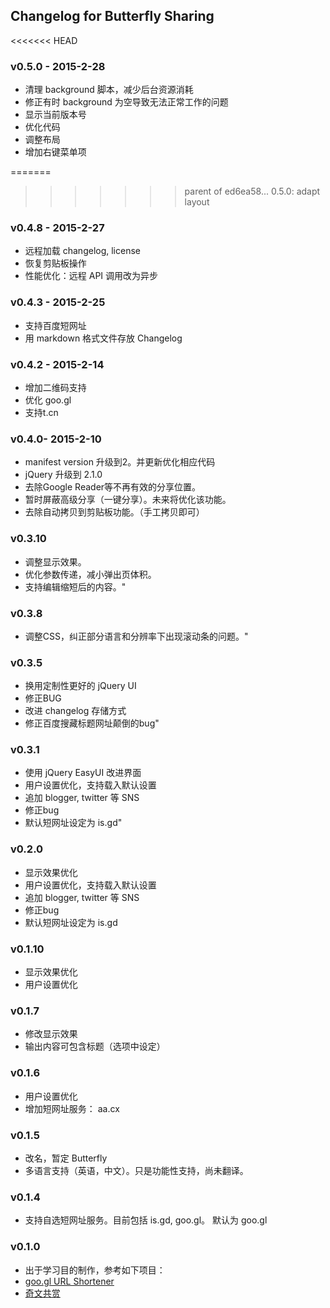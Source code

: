 ﻿## Changelog for Butterfly Sharing

<<<<<<< HEAD
### v0.5.0 - 2015-2-28

- 清理 background 脚本，减少后台资源消耗
- 修正有时 background 为空导致无法正常工作的问题
- 显示当前版本号
- 优化代码
- 调整布局
- 增加右键菜单项

=======
>>>>>>> parent of ed6ea58... 0.5.0: adapt layout
### v0.4.8 - 2015-2-27

- 远程加载 changelog, license
- 恢复剪贴板操作
- 性能优化：远程 API 调用改为异步

### v0.4.3 - 2015-2-25

- 支持百度短网址
- 用 markdown 格式文件存放 Changelog

### v0.4.2 - 2015-2-14

- 增加二维码支持
- 优化 goo.gl
- 支持t.cn

### v0.4.0- 2015-2-10

- manifest version 升级到2。并更新优化相应代码
- jQuery 升级到 2.1.0
- 去除Google Reader等不再有效的分享位置。
- 暂时屏蔽高级分享（一键分享）。未来将优化该功能。
- 去除自动拷贝到剪贴板功能。（手工拷贝即可）

### v0.3.10

- 调整显示效果。
- 优化参数传递，减小弹出页体积。
- 支持编辑缩短后的内容。"

### v0.3.8
 
- 调整CSS，纠正部分语言和分辨率下出现滚动条的问题。"

### v0.3.5

- 换用定制性更好的 jQuery UI 
- 修正BUG 
- 改进 changelog 存储方式
- 修正百度搜藏标题网址颠倒的bug"

### v0.3.1
 
- 使用 jQuery EasyUI 改进界面 
- 用户设置优化，支持载入默认设置
- 追加 blogger, twitter 等 SNS
- 修正bug
- 默认短网址设定为 is.gd"

### v0.2.0
 
- 显示效果优化 
- 用户设置优化，支持载入默认设置
- 追加 blogger, twitter 等 SNS
- 修正bug
- 默认短网址设定为 is.gd

### v0.1.10
 
- 显示效果优化 
- 用户设置优化 

### v0.1.7
 
- 修改显示效果 
- 输出内容可包含标题（选项中设定） 

### v0.1.6
 
- 用户设置优化 
- 增加短网址服务： aa.cx 

### v0.1.5
 
- 改名，暂定 Butterfly 
- 多语言支持（英语，中文）。只是功能性支持，尚未翻译。

### v0.1.4
 
- 支持自选短网址服务。目前包括 is.gd, goo.gl。 默认为 goo.gl 

### v0.1.0
 
- 出于学习目的制作，参考如下项目：
- [goo.gl URL Shortener](https://chrome.google.com/extensions/detail/iblijlcdoidgdpfknkckljiocdbnlagk)
- [奇文共赏](https://chrome.google.com/extensions/detail/kbjondeaahhlhkfilncdmkbffglbncla)